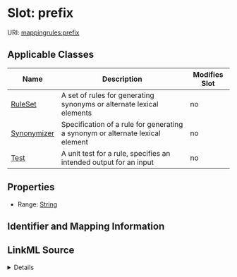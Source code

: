 

# Slot: prefix

URI: [mappingrules:prefix](https://w3id.org/oak/mapping-rules-datamodel/prefix)



<!-- no inheritance hierarchy -->





## Applicable Classes

| Name | Description | Modifies Slot |
| --- | --- | --- |
| [RuleSet](RuleSet.md) | A set of rules for generating synonyms or alternate lexical elements |  no  |
| [Synonymizer](Synonymizer.md) | Specification of a rule for generating a synonym or alternate lexical element |  no  |
| [Test](Test.md) | A unit test for a rule, specifies an intended output for an input |  no  |







## Properties

* Range: [String](String.md)





## Identifier and Mapping Information








## LinkML Source

<details>
```yaml
name: prefix
alias: prefix
domain_of:
- RuleSet
- Synonymizer
- Test
range: string

```
</details>